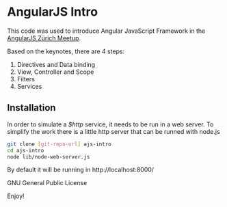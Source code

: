 AngularJS Intro
===============

This code was used to introduce Angular JavaScript Framework in the [AngularJS Zürich Meetup](http://www.meetup.com/AngularJS-ZRH/ "Meetup group page"). 

Based on the keynotes, there are 4 steps: 
1. Directives and Data binding
2. View, Controller and Scope
3. Filters
4. Services



Installation
--------------
In order to simulate a _$http_ service, it needs to be run in a web server. To simplify the work there is a little http server that can be runned with node.js

```sh
git clone [git-repo-url] ajs-intro
cd ajs-intro
node lib/node-web-server.js
```

By default it will be running in http://localhost:8000/

GNU General Public License

Enjoy!


